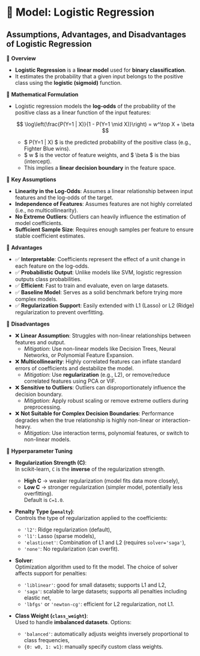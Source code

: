 # 🔹 Model: Logistic Regression
## Assumptions, Advantages, and Disadvantages of Logistic Regression

🔹 **Overview**  
* **Logistic Regression** is a **linear model** used for **binary classification**.  
* It estimates the probability that a given input belongs to the positive class using the **logistic (sigmoid)** function.

🔹 **Mathematical Formulation**  
* Logistic regression models the **log-odds** of the probability of the positive class as a linear function of the input features:

  $$
  \log\left(\frac{P(Y=1 | X)}{1 - P(Y=1 \mid X)}\right) = w^\top X + \beta
  $$

  - $ P(Y=1 | X) $ is the predicted probability of the positive class (e.g., Fighter Blue wins).
  - $ w $ is the vector of feature weights, and $ \beta $ is the bias (intercept).
  - This implies a **linear decision boundary** in the feature space.

🔹 **Key Assumptions**  
* **Linearity in the Log-Odds**: Assumes a linear relationship between input features and the log-odds of the target.
* **Independence of Features**: Assumes features are not highly correlated (i.e., no multicollinearity).
* **No Extreme Outliers**: Outliers can heavily influence the estimation of model coefficients.
* **Sufficient Sample Size**: Requires enough samples per feature to ensure stable coefficient estimates.

🔹 **Advantages**  
* ✅ **Interpretable**: Coefficients represent the effect of a unit change in each feature on the log-odds.
* ✅ **Probabilistic Output**: Unlike models like SVM, logistic regression outputs class probabilities.
* ✅ **Efficient**: Fast to train and evaluate, even on large datasets.
* ✅ **Baseline Model**: Serves as a solid benchmark before trying more complex models.
* ✅ **Regularization Support**: Easily extended with L1 (Lasso) or L2 (Ridge) regularization to prevent overfitting.

🔹 **Disadvantages**  
* ❌ **Linear Assumption**: Struggles with non-linear relationships between features and output.
  * *Mitigation*: Use non-linear models like Decision Trees, Neural Networks, or Polynomial Feature Expansion.
* ❌ **Multicollinearity**: Highly correlated features can inflate standard errors of coefficients and destabilize the model.
  * *Mitigation*: Use **regularization** (e.g., L2), or remove/reduce correlated features using PCA or VIF.
* ❌ **Sensitive to Outliers**: Outliers can disproportionately influence the decision boundary.
  * *Mitigation*: Apply robust scaling or remove extreme outliers during preprocessing.
* ❌ **Not Suitable for Complex Decision Boundaries**: Performance degrades when the true relationship is highly non-linear or interaction-heavy.
  * *Mitigation*: Use interaction terms, polynomial features, or switch to non-linear models.
 
🔹 **Hyperparameter Tuning**  

- **Regularization Strength (C)**:  
  In scikit-learn, `C` is the **inverse** of the regularization strength.  
  - **High C** → weaker regularization (model fits data more closely),
  - **Low C** → stronger regularization (simpler model, potentially less overfitting).  
  Default is `C=1.0`.

- **Penalty Type (`penalty`)**:  
  Controls the type of regularization applied to the coefficients:
  - `'l2'`: Ridge regularization (default),
  - `'l1'`: Lasso (sparse models),
  - `'elasticnet'`: Combination of L1 and L2 (requires `solver='saga'`),
  - `'none'`: No regularization (can overfit).

- **Solver**:  
  Optimization algorithm used to fit the model. The choice of solver affects support for penalties:
  - `'liblinear'`: good for small datasets; supports L1 and L2,
  - `'saga'`: scalable to large datasets; supports all penalties including elastic net,
  - `'lbfgs'` or `'newton-cg'`: efficient for L2 regularization, not L1.

- **Class Weight (`class_weight`)**:  
  Used to handle **imbalanced datasets**. Options:
  - `'balanced'`: automatically adjusts weights inversely proportional to class frequencies,
  - `{0: w0, 1: w1}`: manually specify custom class weights.



